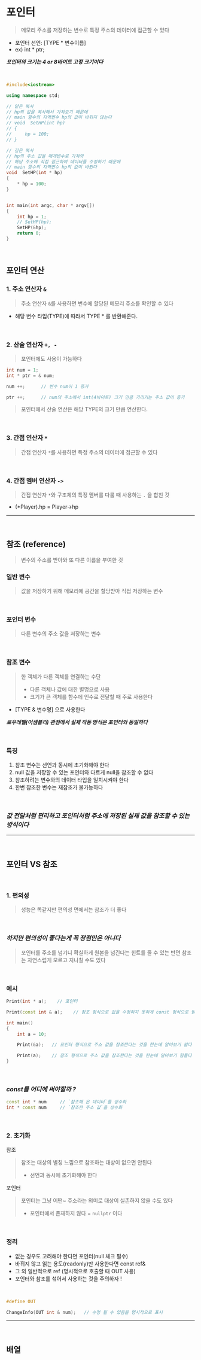 # 포인터 
> 메모리 주소를 저장하는 변수로 특정 주소의 데이터에 접근할 수 있다

 * 포인터 선언: [TYPE * 변수이름]
 * ex) int * ptr;

***포인터의 크기는 4 or 8바이트 고정 크기이다***
 
<br>

``` cpp
#include<iostream>

using namespace std;

// 얕은 복사
// hp의 값을 복사해서 가져오기 때문에
// main 함수의 지역변수 hp의 값이 바뀌지 않는다
// void  SetHP(int hp)
// {
//     hp = 100;
// }

// 깊은 복사
// hp의 주소 값을 매개변수로 가져와
// 해당 주소에 직접 접근하여 데이터를 수정하기 때문에
// main 함수의 지역변수 hp의 값이 바뀐다
void  SetHP(int * hp)
{
    * hp = 100;
}


int main(int argc, char * argv[])
{
    int hp = 1;
    // SetHP(hp);
    SetHP(&hp); 
    return 0;
}
```

<br>

## 포인터 연산


### 1. 주소 연산자 `&`
> 주소 연산자 `&`를 사용하면 변수에 할당된 메모리 주소를 확인할 수 있다

 * 해당 변수 타입(TYPE)에 따라서 TYPE * 를 반환해준다.

<br>

### 2. 산술 연산자 `+, -`
> 포인터에도 사용이 가능하다

``` cpp
int num = 1;
int * ptr = & num;

num ++;      // 변수 num이 1 증가

ptr ++;      // num의 주소에서 int(4바이트) 크기 만큼 가리키는 주소 값이 증가
```

> 포인터에서 산술 연산은 해당 TYPE의 크기 만큼 연산한다.

<br>

### 3. 간접 연산자 `*`
> 간접 연산자 `*`를 사용하면 특정 주소의 데이터에 접근할 수 있다

<br>

### 4. 간접 멤버 연산자 `->`
> 간접 연산자 `*`와 구조체의 특정 멤버를 다룰 때 사용하는 `.` 을 합친 것

 * (*Player).hp = Player->hp 
---

<br>

## 참조 (reference)
> 변수의 주소를 받아와 또 다른 이름을 부여한 것 

### 일반 변수
> 값을 저장하기 위해 메모리에 공간을 할당받아 직접 저장하는 변수

<br>

### 포인터 변수
> 다른 변수의 주소 값을 저장하는 변수

<br>

### 참조 변수
> 한 객체가 다른 객체를 연결하는 수단
> * 다른 객체나 값에 대한 별명으로 사용
> * 크기가 큰 객체를 함수에 인수로 전달할 때 주로 사용한다

 * [TYPE & 변수명] 으로 사용한다

***로우레벨(어셈블리) 관점에서 실제 작동 방식은 포인터와 동일하다***

<br>

### 특징
1. 참조 변수는 선언과 동시에 초기화해야 한다
2. null 값을 저장할 수 있는 포인터와 다르게 null을 참조할 수 없다
3. 참조하려는 변수와의 데이터 타입을 일치시켜야 한다
4. 한번 참조한 변수는 재참조가 불가능하다

<br>

### ***값 전달처럼 편리하고 포인터처럼 주소에 저장된 실제 값을 참조할 수 있는 방식이다***
---

<br>

## 포인터 VS 참조

<br>

### 1. 편의성
> 성능은 똑같지만 편의성 면에서는 참조가 더 좋다

<br>

### ***하지만 편의성이 좋다는게 꼭 장점만은 아니다***
> 포인터를 주소를 넘기니 확실하게 원본을 넘긴다는 힌트를 줄 수 있는 반면 참조는 자연스럽게 모르고 지나칠 수도 있다

<br>

### 예시
``` cpp
Print(int * a);    // 포인터

Print(const int & a);    // 참조 형식으로 값을 수정하지 못하게 const 형식으로 받아오는 것이 좋다 

int main()
{
    int a = 10;

    Print(&a);   // 포인터 형식으로 주소 값을 참조한다는 것을 한눈에 알아보기 쉽다

    Print(a);    // 참조 형식으로 주소 값을 참조한다는 것을 한눈에 알아보기 힘들다
}
```

<br>

### ***const를 어디에 써야할까 ?***
``` cpp
const int * num     // `참조해 온 데이터`를 상수화
int * const num     // `참조한 주소 값`을 상수화
```


<br>

### 2. 초기화

참조
> 참조는 대상의 별칭 느낌으로 참조하는 대상이 없으면 안된다
> * 선언과 동시에 초기화해야 한다 

포인터
> 포인터는 그냥 어떤~ 주소라는 의미로 대상이 실존하지 않을 수도 있다
> * 포인터에서 존재하지 않다 = `nullptr` 이다

<br>

### 정리
 * 없는 경우도 고려해야 한다면 포인터(null 체크 필수)
 * 바뀌지 않고 읽는 용도(readonly)만 사용한다면 const ref& 
 * 그 외 일반적으로 ref (명시적으로 호출할 때 OUT 사용)
 * 포인터와 참조를 섞어서 사용하는 것을 주의하자 ! 

<br>

``` cpp
#define OUT

ChangeInfo(OUT int & num);   // 수정 될 수 있음을 명시적으로 표시
```

---

<br>

## 배열


